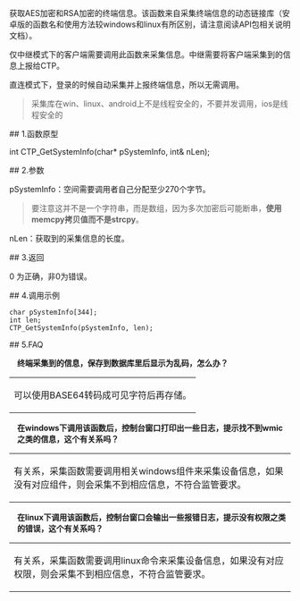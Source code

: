 <p>获取AES加密和RSA加密的终端信息。该函数来自采集终端信息的动态链接库（安卓版的函数名和使用方法较windows和linux有所区别，请注意阅读API包相关说明文档）。</p>
<p>仅中继模式下的客户端需要调用此函数来采集信息。中继需要将客户端采集到的信息上报给CTP。</p>
<p>直连模式下，登录的时候自动采集并上报终端信息，所以无需调用。</p>
<blockquote>
<p>采集库在win、linux、android上不是线程安全的，不要并发调用，ios是线程安全的</p>
</blockquote>
<span class="anchor" id="6f4dace7-160e-454d-9640-28965439ec5e"></span>
## 1.函数原型
<p>int CTP_GetSystemInfo(char* pSystemInfo, int&amp; nLen);</p>
<span class="anchor" id="8ad1ab0b-61c9-4d56-abc0-a095582eb0c4"></span>
## 2.参数
<p>pSystemInfo：空间需要调用者自己分配至少270个字节。</p>
<blockquote>
<p>要注意这并不是一个字符串，而是数组，因为多次加密后可能断串，<strong>使用memcpy拷贝值而不是strcpy</strong>。</p>
</blockquote>
<p>nLen：获取到的采集信息的长度。</p>
<span class="anchor" id="1963549a-25d9-41ac-9c8d-58615eedb41e"></span>
## 3.返回
<p>0 为正确，非0为错误。</p>
<span class="anchor" id="d123236e-af01-438d-a10d-27a9b8fddade"></span>
## 4.调用示例
<pre><code>char pSystemInfo[344];
int len;
CTP_GetSystemInfo(pSystemInfo, len);
</code></pre>
<span class="anchor" id="deaee2bd-a69f-469a-8958-2357501418d9"></span>
## 5.FAQ
<p><div class="region_i" id=""><p class="region_header" id="region_header_1" style="padding-left: 1em;font-weight : bold;text-indent: 0px;text-align: left;">终端采集到的信息，保存到数据库里后显示为乱码，怎么办？</p><div class="region_panel" id="region_panel_1" style="display:block;"><table><tr><td>
<p>可以使用BASE64转码成可见字符后再存储。</p>
</td></tr></table>
</div><p class="region_tail" id="region_tail_1" style="border-top-color:transparent;border-bottom-width:0;"></p></div></p>
<p><div class="region_i" id=""><p class="region_header" id="region_header_2" style="padding-left: 1em;font-weight : bold;text-indent: 0px;text-align: left;">在windows下调用该函数后，控制台窗口打印出一些日志，提示找不到wmic之类的信息，这个有关系吗？</p><div class="region_panel" id="region_panel_2" style="display:block;"><table><tr><td>
<p>有关系，采集函数需要调用相关windows组件来采集设备信息，如果没有对应组件，则会采集不到相应信息，不符合监管要求。</p>
</td></tr></table>
</div><p class="region_tail" id="region_tail_2" style="border-top-color:transparent;border-bottom-width:0;"></p></div></p>
<p><div class="region_i" id=""><p class="region_header" id="region_header_3" style="padding-left: 1em;font-weight : bold;text-indent: 0px;text-align: left;">在linux下调用该函数后，控制台窗口会输出一些报错日志，提示没有权限之类的错误，这个有关系吗？</p><div class="region_panel" id="region_panel_3" style="display:block;"><table><tr><td>
<p>有关系，采集函数需要调用linux命令来采集设备信息，如果没有对应权限，则会采集不到相应信息，不符合监管要求。</p>
</td></tr></table>
</div><p class="region_tail" id="region_tail_3" style="border-top-color:transparent;border-bottom-width:0;"></p></div></p>

